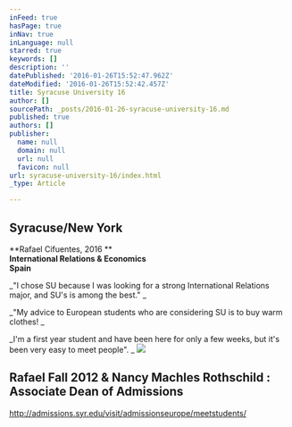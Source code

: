 ```yaml
---
inFeed: true
hasPage: true
inNav: true
inLanguage: null
starred: true
keywords: []
description: ''
datePublished: '2016-01-26T15:52:47.962Z'
dateModified: '2016-01-26T15:52:42.457Z'
title: Syracuse University 16
author: []
sourcePath: _posts/2016-01-26-syracuse-university-16.md
published: true
authors: []
publisher:
  name: null
  domain: null
  url: null
  favicon: null
url: syracuse-university-16/index.html
_type: Article

---
```

## Syracuse/New York

**Rafael Cifuentes, 2016 **  
**International Relations & Economics**  
**Spain**

_"I chose SU because I was looking for a strong International Relations major, and SU's is among the best." _

_"My advice to European students who are considering SU is to buy warm clothes! _

_I'm a first year student and have been here for only a few weeks, but it's been very easy to meet people". _
![](https://the-grid-user-content.s3-us-west-2.amazonaws.com/e380824f-5a57-4b41-b0dd-6132121a67ae.jpg)

## Rafael Fall 2012 & Nancy Machles Rothschild : Associate Dean of Admissions

http://admissions.syr.edu/visit/admissionseurope/meetstudents/